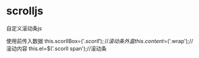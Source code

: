 # scrolljs
自定义滚动条js

使用前传入数据
	this.scorllBox=$('.scorll');//滚动条外盒
	this.content=$('.wrap');//滚动内容
	this.el=$('.scorll span');//滚动条

